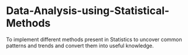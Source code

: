 # Data-Analysis-using-Statistical-Methods


To implement different methods present in Statistics to uncover common patterns and trends and convert them into useful knowledge.
